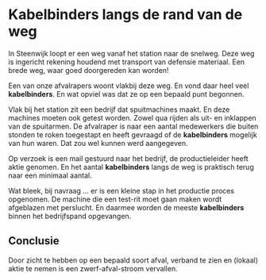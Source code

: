 # Kabelbinders langs de rand van de weg

In Steenwijk loopt er een weg vanaf het station naar de snelweg.
Deze weg is ingericht rekening houdend met transport van defensie materiaal.
Een brede weg, waar goed doorgereden kan worden!

Een van onze afvalrapers woont vlakbij deze weg. En vond daar heel veel **kabelbinders**.
En wat opviel was dat ze op een bepaald punt begonnen. 

Vlak bij het station zit een bedrijf dat spuitmachines maakt. En deze machines moeten ook getest worden.
Zowel qua rijden als uit- en inklappen van de spuitarmen.
De afvalraper is naar een aantal medewerkers die buiten stonden te roken toegestapt en heeft gevraagd of de **kabelbinders** mogelijk van hun waren.
Dat zou wel kunnen werd aangegeven.

Op verzoek is een mail gestuurd naar het bedrijf, de productieleider heeft aktie genomen.
En het aantal **kabelbinders** langs de weg is praktisch terug naar een minimaal aantal.

Wat bleek, bij navraag ... er is een kleine stap in het productie proces opgenomen.
De machine die een test-rit moet gaan maken wordt afgeblazen met perslucht.
En daarmee worden de meeste **kabelbinders** binnen het bedrijfspand opgevangen.

## Conclusie

Door zicht te hebben op een bepaald soort afval, verband te zien en (lokaal) aktie te nemen is een zwerf-afval-stroom vervallen.
